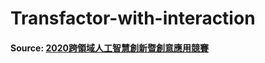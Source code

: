 # Transfactor-with-interaction
#### Source: [2020跨領域人工智慧創新暨創意應用競賽](http://140.127.218.70/technology)
